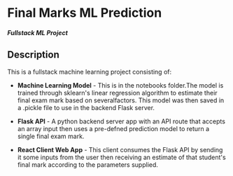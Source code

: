 # Final Marks ML Prediction
#### *Fullstack ML Project*
 
 
## Description

This is a fullstack machine learning project consisting of:
* **Machine Learning Model** - This is in the notebooks folder.The model is trained through sklearn's linear regression algorithm to estimate their final exam mark based on severalfactors. This model was then saved in a .pickle file to use in the backend Flask server.

* **Flask API** - A python backend server app with an API route that accepts an array input then uses a pre-defned prediction model to return a single final exam mark.

* **React Client Web App** - This client consumes the Flask API by sending it some inputs from the user then receiving an estimate of that student's final mark according to the parameters supplied.


